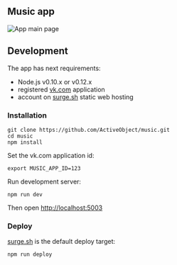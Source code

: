 ## Music app

![App main page](http://activeobject.github.io/music/images/main-screen.png)

## Development
The app has next requirements:
  - Node.js v0.10.x or v0.12.x
  - registered [vk.com] application
  - account on [surge.sh] static web hosting

### Installation

```
git clone https://github.com/ActiveObject/music.git
cd music
npm install
```

Set the vk.com application id:

```
export MUSIC_APP_ID=123
```

Run development server:

```
npm run dev
```

Then open [http://localhost:5003](http://localhost:5003)

### Deploy
[surge.sh] is the default deploy target:

```
npm run deploy
```


[surge.sh]: https://surge.sh
[vk.com]: http://vk.com/dev